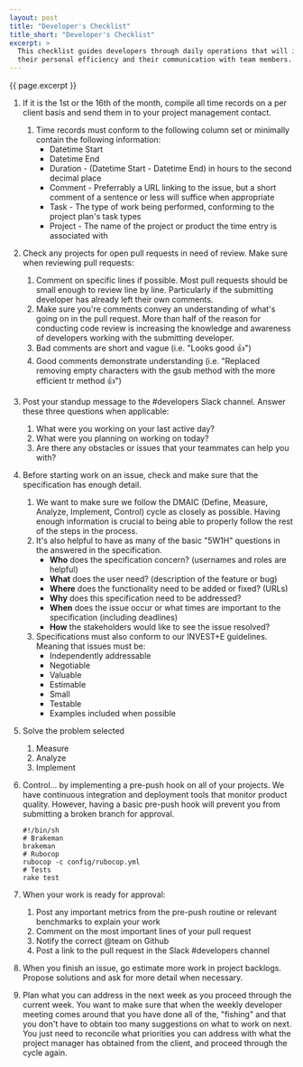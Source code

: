 ```yaml
---
layout: post
title: "Developer's Checklist"
title_short: "Developer's Checklist"
excerpt: >
  This checklist guides developers through daily operations that will improve
  their personal efficiency and their communication with team members.
---
```


{{ page.excerpt }}

1.  If it is the 1st or the 16th of the month, compile all time records on a per
    client basis and send them in to your project management contact.
    1.  Time records must conform to the following column set or minimally
        contain the following information:
        *   Datetime Start
        *   Datetime End
        *   Duration - (Datetime Start - Datetime End) in hours to the second
            decimal place
        *   Comment - Preferrably a URL linking to the issue, but a short
            comment of a sentence or less will suffice when appropriate
        *   Task - The type of work being performed, conforming to the project
            plan's task types
        *   Project - The name of the project or product the time entry is
            associated with
1.  Check any projects for open pull requests in need of review. Make sure when
    reviewing pull requests:
    1.  Comment on specific lines if possible. Most pull requests should be
        small enough to review line by line. Particularly if the submitting
        developer has already left their own comments.
    1.  Make sure you're comments convey an understanding of what's going on in
        the pull request. More than half of the reason for conducting code
        review is increasing the knowledge and awareness of developers working
        with the submitting developer.
    1.  Bad comments are short and vague (i.e. "Looks good :+1:")
    1.  Good comments demonstrate understanding (i.e. "Replaced removing empty
        characters with the gsub method with the more efficient tr method :+1:")
1.  Post your standup message to the #developers Slack channel. Answer these
    three questions when applicable:
    1.  What were you working on your last active day?
    1.  What were you planning on working on today?
    1.  Are there any obstacles or issues that your teammates can help you with?
1.  Before starting work on an issue, check and make sure that the specification
    has enough detail.
    1.  We want to make sure we follow the DMAIC (Define, Measure, Analyze,
        Implement, Control) cycle as closely as possible. Having enough
        information is crucial to being able to properly follow the rest of the
        steps in the process.
    1.  It's also helpful to have as many of the basic "5W1H" questions in the
        answered in the specification.
        *   **Who** does the specification concern? (usernames and roles are
            helpful)
        *   **What** does the user need? (description of the feature or bug)
        *   **Where** does the functionality need to be added or fixed? (URLs)
        *   **Why** does this specification need to be addressed?
        *   **When** does the issue occur or what times are important to the
            specification (including deadlines)
        *   **How** the stakeholders would like to see the issue resolved?
    1.  Specifications must also conform to our INVEST+E guidelines. Meaning
        that issues must be:
        *   Independently addressable
        *   Negotiable
        *   Valuable
        *   Estimable
        *   Small
        *   Testable
        *   Examples included when possible
1.  Solve the problem selected
    1.  Measure
    1.  Analyze
    1.  Implement
1.  Control... by implementing a pre-push hook on all of your projects. We have
    continuous integration and deployment tools that monitor product quality.
    However, having a basic pre-push hook will prevent you from submitting a
    broken branch for approval.

        #!/bin/sh
        # Brakeman
        brakeman
        # Rubocop
        rubocop -c config/rubocop.yml
        # Tests
        rake test

1.  When your work is ready for approval:
    1.  Post any important metrics from the pre-push routine or relevant
        benchmarks to explain your work
    1.  Comment on the most important lines of your pull request
    1.  Notify the correct @team on Github
    1.  Post a link to the pull request in the Slack #developers channel
1.  When you finish an issue, go estimate more work in project backlogs.
    Propose solutions and ask for more detail when necessary.
1.  Plan what you can address in the next week as you proceed through the
    current week. You want to make sure that when the weekly developer meeting
    comes around that you have done all of the, "fishing" and that you don't
    have to obtain too many suggestions on what to work on next. You just need
    to reconcile what priorities you can address with what the project manager
    has obtained from the client, and proceed through the cycle again.
    